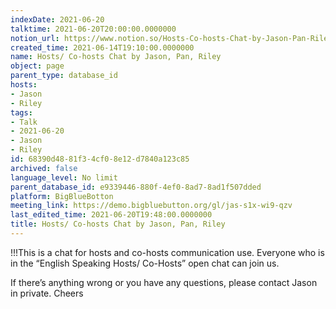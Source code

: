 ```yaml
---
indexDate: 2021-06-20
talktime: 2021-06-20T20:00:00.0000000
notion_url: https://www.notion.so/Hosts-Co-hosts-Chat-by-Jason-Pan-Riley-68390d4881f34cf08e12d7840a123c85
created_time: 2021-06-14T19:10:00.0000000
name: Hosts/ Co-hosts Chat by Jason, Pan, Riley
object: page
parent_type: database_id
hosts:
- Jason
- Riley
tags:
- Talk
- 2021-06-20
- Jason
- Riley
id: 68390d48-81f3-4cf0-8e12-d7840a123c85
archived: false
language_level: No limit
parent_database_id: e9339446-880f-4ef0-8ad7-8ad1f507dded
platform: BigBlueBotton
meeting_link: https://demo.bigbluebutton.org/gl/jas-s1x-wi9-qzv
last_edited_time: 2021-06-20T19:48:00.0000000
title: Hosts/ Co-hosts Chat by Jason, Pan, Riley
---
```


!!!This is a chat for hosts and co-hosts communication use. Everyone who is in the “English Speaking Hosts/ Co-Hosts” open chat can join us.

If there’s anything wrong or you have any questions, please contact Jason in private. Cheers

